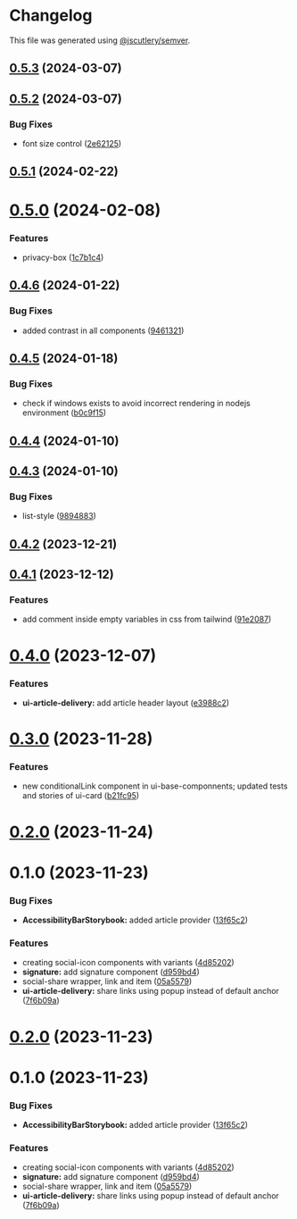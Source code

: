 # Changelog

This file was generated using [@jscutlery/semver](https://github.com/jscutlery/semver).

## [0.5.3](https://gitlab.ir7.com.br/r7/front-monorepo/compare/ui-article-delivery-0.5.2...ui-article-delivery-0.5.3) (2024-03-07)

## [0.5.2](https://gitlab.ir7.com.br/r7/front-monorepo/compare/ui-article-delivery-0.5.1...ui-article-delivery-0.5.2) (2024-03-07)

### Bug Fixes

- font size control ([2e62125](https://gitlab.ir7.com.br/r7/front-monorepo/commit/2e62125851dad8e2d655ef118e0b7ebe84a899a0))

## [0.5.1](https://gitlab.ir7.com.br/r7/front-monorepo/compare/ui-article-delivery-0.5.0...ui-article-delivery-0.5.1) (2024-02-22)

# [0.5.0](https://gitlab.ir7.com.br/r7/front-monorepo/compare/ui-article-delivery-0.4.6...ui-article-delivery-0.5.0) (2024-02-08)

### Features

- privacy-box ([1c7b1c4](https://gitlab.ir7.com.br/r7/front-monorepo/commit/1c7b1c41ed39af318344eb04f0956feaec43f5b8))

## [0.4.6](https://gitlab.ir7.com.br/r7/front-monorepo/compare/ui-article-delivery-0.4.5...ui-article-delivery-0.4.6) (2024-01-22)

### Bug Fixes

- added contrast in all components ([9461321](https://gitlab.ir7.com.br/r7/front-monorepo/commit/9461321c9c512f5cae094ffcb9042798e69f29e3))

## [0.4.5](https://gitlab.ir7.com.br/r7/front-monorepo/compare/ui-article-delivery-0.4.4...ui-article-delivery-0.4.5) (2024-01-18)

### Bug Fixes

- check if windows exists to avoid incorrect rendering in nodejs environment ([b0c9f15](https://gitlab.ir7.com.br/r7/front-monorepo/commit/b0c9f15d8ee95347e9879aaed3ec89a7530b17f0))

## [0.4.4](https://gitlab.ir7.com.br/r7/front-monorepo/compare/ui-article-delivery-0.4.3...ui-article-delivery-0.4.4) (2024-01-10)

## [0.4.3](https://gitlab.ir7.com.br/r7/front-monorepo/compare/ui-article-delivery-0.4.2...ui-article-delivery-0.4.3) (2024-01-10)

### Bug Fixes

- list-style ([9894883](https://gitlab.ir7.com.br/r7/front-monorepo/commit/9894883a069237d8ecca8196a29cba94defdc466))

## [0.4.2](https://gitlab.ir7.com.br/r7/front-monorepo/compare/ui-article-delivery-0.4.1...ui-article-delivery-0.4.2) (2023-12-21)

## [0.4.1](https://gitlab.ir7.com.br/r7/front-monorepo/compare/ui-article-delivery-0.4.0...ui-article-delivery-0.4.1) (2023-12-12)

### Features

- add comment inside empty variables in css from tailwind ([91e2087](https://gitlab.ir7.com.br/r7/front-monorepo/commit/91e208700db842328932c806aac0482e689cf86b))

# [0.4.0](https://gitlab.ir7.com.br/r7/front-monorepo/compare/ui-article-delivery-0.3.0...ui-article-delivery-0.4.0) (2023-12-07)

### Features

- **ui-article-delivery:** add article header layout ([e3988c2](https://gitlab.ir7.com.br/r7/front-monorepo/commit/e3988c2fea040c52bc658f657fe3568b41be98ff))

# [0.3.0](https://gitlab.ir7.com.br/r7/front-monorepo/compare/ui-article-delivery-0.2.0...ui-article-delivery-0.3.0) (2023-11-28)

### Features

- new conditionalLink component in ui-base-componnents; updated tests and stories of ui-card ([b21fc95](https://gitlab.ir7.com.br/r7/front-monorepo/commit/b21fc95bb1ad1146714dafb7fa6eb763a853a738))

# [0.2.0](https://gitlab.ir7.com.br/r7/front-monorepo/compare/ui-article-delivery-0.1.0...ui-article-delivery-0.2.0) (2023-11-24)

# 0.1.0 (2023-11-23)

### Bug Fixes

- **AccessibilityBarStorybook:** added article provider ([13f65c2](https://gitlab.ir7.com.br/r7/front-monorepo/commit/13f65c29e2aa6d981d42b0b2a6a656affd80a86c))

### Features

- creating social-icon components with variants ([4d85202](https://gitlab.ir7.com.br/r7/front-monorepo/commit/4d85202ba357e850e80c989507ac51b34d3939e3))
- **signature:** add signature component ([d959bd4](https://gitlab.ir7.com.br/r7/front-monorepo/commit/d959bd4d954d20ae6100e1dc33f09f750bdee7f1))
- social-share wrapper, link and item ([05a5579](https://gitlab.ir7.com.br/r7/front-monorepo/commit/05a557966fd3700a7053e40f259e048fd44e0b1a))
- **ui-article-delivery:** share links using popup instead of default anchor ([7f6b09a](https://gitlab.ir7.com.br/r7/front-monorepo/commit/7f6b09a5d33c11c49025def9e660e73c396ed1b7))

# [0.2.0](https://gitlab.ir7.com.br/r7/front-monorepo/compare/ui-article-delivery-0.1.0...ui-article-delivery-0.2.0) (2023-11-23)

# 0.1.0 (2023-11-23)

### Bug Fixes

- **AccessibilityBarStorybook:** added article provider ([13f65c2](https://gitlab.ir7.com.br/r7/front-monorepo/commit/13f65c29e2aa6d981d42b0b2a6a656affd80a86c))

### Features

- creating social-icon components with variants ([4d85202](https://gitlab.ir7.com.br/r7/front-monorepo/commit/4d85202ba357e850e80c989507ac51b34d3939e3))
- **signature:** add signature component ([d959bd4](https://gitlab.ir7.com.br/r7/front-monorepo/commit/d959bd4d954d20ae6100e1dc33f09f750bdee7f1))
- social-share wrapper, link and item ([05a5579](https://gitlab.ir7.com.br/r7/front-monorepo/commit/05a557966fd3700a7053e40f259e048fd44e0b1a))
- **ui-article-delivery:** share links using popup instead of default anchor ([7f6b09a](https://gitlab.ir7.com.br/r7/front-monorepo/commit/7f6b09a5d33c11c49025def9e660e73c396ed1b7))
